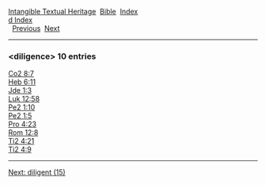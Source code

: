 [Intangible Textual Heritage](../../index)  [Bible](../index) 
[Index](index)   
[d Index](_d_)  
  [Previous](c03144)  [Next](c03146) 

------------------------------------------------------------------------

### &lt;diligence&gt; 10 entries

[Co2 8:7](../kjv/co2008.htm#007)  
[Heb 6:11](../kjv/heb006.htm#011)  
[Jde 1:3](../kjv/jde001.htm#003)  
[Luk 12:58](../kjv/luk012.htm#058)  
[Pe2 1:10](../kjv/pe2001.htm#010)  
[Pe2 1:5](../kjv/pe2001.htm#005)  
[Pro 4:23](../kjv/pro004.htm#023)  
[Rom 12:8](../kjv/rom012.htm#008)  
[Ti2 4:21](../kjv/ti2004.htm#021)  
[Ti2 4:9](../kjv/ti2004.htm#009)  

------------------------------------------------------------------------

[Next: diligent (15)](c03146)
